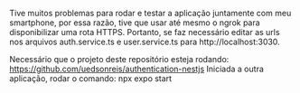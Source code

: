 Tive muitos problemas para rodar e testar a aplicação juntamente com meu smartphone, por essa razão, tive que usar até mesmo o ngrok para disponibilizar uma rota HTTPS.
Portanto, se faz necessário editar as urls nos arquivos auth.service.ts e user.service.ts para http://localhost:3030.

Necessário que o projeto deste repositório esteja rodando: https://github.com/uedsonreis/authentication-nestjs
Iniciada a outra aplicação, rodar o comando: npx expo start